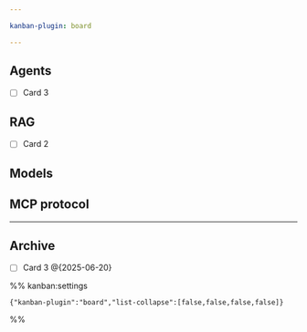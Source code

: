 ```yaml
---

kanban-plugin: board

---
```


## Agents

- [ ] Card 3


## RAG

- [ ] Card 2


## Models



## MCP protocol



***

## Archive

- [ ] Card 3 @{2025-06-20}

%% kanban:settings
```
{"kanban-plugin":"board","list-collapse":[false,false,false,false]}
```
%%
